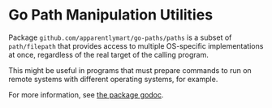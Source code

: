 # Go Path Manipulation Utilities

Package `github.com/apparentlymart/go-paths/paths` is a subset of `path/filepath`
that provides access to multiple OS-specific implementations at once, regardless
of the real target of the calling program.

This might be useful in programs that must prepare commands to run on remote
systems with different operating systems, for example.

For more information, see [the package godoc](https://godoc.org/github.com/apparentlymart/go-paths/paths).